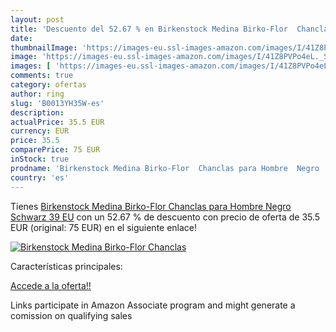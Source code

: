 ```yaml
---
layout: post
title: 'Descuento del 52.67 % en Birkenstock Medina Birko-Flor  Chanclas '
date: 
thumbnailImage: 'https://images-eu.ssl-images-amazon.com/images/I/41Z8PVPo4eL._SL200_.jpg'
image: 'https://images-eu.ssl-images-amazon.com/images/I/41Z8PVPo4eL._SL200_.jpg'
images: [ 'https://images-eu.ssl-images-amazon.com/images/I/41Z8PVPo4eL._SL200_.jpg' ]
comments: true
category: ofertas
author: ring
slug: 'B0013YH35W-es'
description:
actualPrice: 35.5 EUR
currency: EUR
price: 35.5
comparePrice: 75 EUR
inStock: true
prodname: 'Birkenstock Medina Birko-Flor  Chanclas para Hombre  Negro  Schwarz   39 EU'
country: 'es'
---
```


Tienes [Birkenstock Medina Birko-Flor  Chanclas para Hombre  Negro  Schwarz   39 EU](https://www.amazon.es/dp/B0013YH35W/?tag=tolees-21) con un 52.67 % de descuento con precio de oferta de 35.5 EUR (original: 75 EUR) en el siguiente enlace!

[![Birkenstock Medina Birko-Flor  Chanclas ](https://images-eu.ssl-images-amazon.com/images/I/41Z8PVPo4eL._SL200_.jpg)](https://www.amazon.es/dp/B0013YH35W/?tag=tolees-21)

Características principales:


[Accede a la oferta!!](https://www.amazon.es/dp/B0013YH35W/?tag=tolees-21)

Links participate in Amazon Associate program and might generate a comission on qualifying sales


